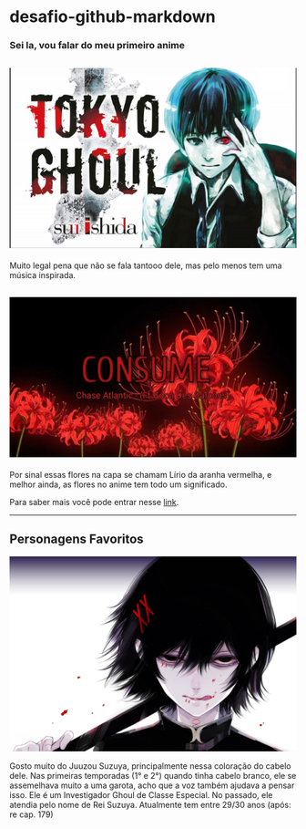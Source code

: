 # desafio-github-markdown
### Sei la, vou falar do meu primeiro anime
![alt text](image.png)
---

Muito legal pena que não se fala tantooo dele, mas pelo menos tem uma música inspirada.

![alt text](image-1.png)
---

Por sinal essas flores na capa se chamam Lírio da aranha vermelha, e melhor ainda, as flores no anime tem todo um significado. 

Para saber mais você pode entrar nesse [link](https://aminoapps.com/c/tokyoghoulbrasil/page/blog/voce-sabia-flores-de-tokyo-ghoul/QKmx_o0jIXuloPR4YvLjM6eBzwNVqZX1WRx).

---
## Personagens Favoritos

![alt text](image-2.png)

Gosto muito do Juuzou Suzuya, principalmente nessa coloração do cabelo dele. Nas primeiras temporadas (1° e 2°) quando tinha cabelo branco, ele se assemelhava muito a uma garota, acho que a voz também ajudava a pensar isso. Ele é um Investigador Ghoul de Classe Especial. No passado, ele atendia pelo nome de Rei Suzuya. Atualmente tem entre 29/30 anos (após: re cap. 179)